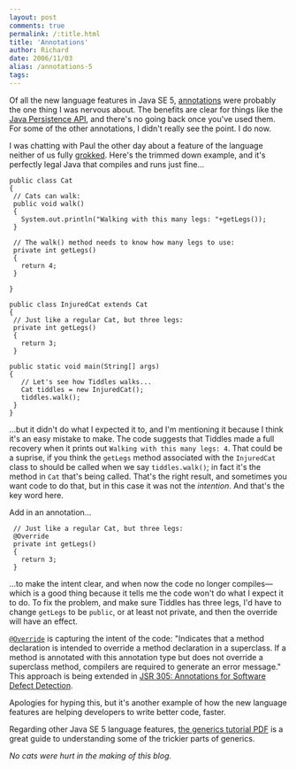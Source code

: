 ```yaml
---
layout: post
comments: true
permalink: /:title.html
title: 'Annotations'
author: Richard
date: 2006/11/03
alias: /annotations-5
tags:
---
```


Of all the new language features in Java SE 5, [annotations][] were
probably the one thing I was nervous about. The benefits are clear for
things like the [Java Persistence API][], and there's no going back once
you've used them. For some of the other annotations, I didn't really see
the point. I do now.

I was chatting with Paul the other day about a feature of the language
neither of us fully [grokked][]. Here's the trimmed down example, and
it's perfectly legal Java that compiles and runs just fine...

	public class Cat
	{
	 // Cats can walk:
	 public void walk()
	 {
	   System.out.println("Walking with this many legs: "+getLegs());
	 }
	
	 // The walk() method needs to know how many legs to use:
	 private int getLegs()
	 {
	   return 4;
	 }
	
	}
	
	public class InjuredCat extends Cat
	{
	 // Just like a regular Cat, but three legs:
	 private int getLegs()
	 {
	   return 3;
	 }
	
	public static void main(String[] args)
	{
	   // Let's see how Tiddles walks...
	   Cat tiddles = new InjuredCat();
	   tiddles.walk(); 
	 }
	}


...but it didn't do what I expected it to, and I'm mentioning it because
I think it's an easy mistake to make. The code suggests that Tiddles
made a full recovery when it prints out
`Walking with this many legs: 4`. That could be a suprise, if you think
the `getLegs` method associated with the `InjuredCat` class to should be
called when we say `tiddles.walk()`; in fact it's the method in `Cat`
that's being called. That's the right result, and sometimes you want
code to do that, but in this case it was not the *intention*. And that's
the key word here.

Add in an annotation...


	 // Just like a regular Cat, but three legs:
	 @Override
	 private int getLegs()
	 {
	   return 3;
	 }


...to make the intent clear, and when now the code no longer
compiles—which is a good thing because it tells me the code won't do
what I expect it to do. To fix the problem, and make sure Tiddles has
three legs, I'd have to change `getLegs` to be `public`, or at least not
private, and then the override will have an effect.

[`@Override`][] is capturing the intent of the code: "Indicates that a
method declaration is intended to override a method declaration in a
superclass. If a method is annotated with this annotation type but does
not override a superclass method, compilers are required to generate an
error message." This approach is being extended in [JSR 305: Annotations
for Software Defect Detection][].

Apologies for hyping this, but it's another example of how the new
language features are helping developers to write better code, faster.

Regarding other Java SE 5 language features, [the generics tutorial
PDF][] is a great guide to understanding some of the trickier parts of
generics.

*No cats were hurt in the making of this blog.*

  [annotations]: http://java.sun.com/docs/books/tutorial/java/javaOO/annotations.html
  [Java Persistence API]: http://java.sun.com/developer/technicalArticles/J2EE/jpa/
  [grokked]: http://www.urbandictionary.com/define.php?term=Grokked
  [`@Override`]: http://java.sun.com/j2se/1.5.0/docs/api/java/lang/Override.html
  [JSR 305: Annotations for Software Defect Detection]: http://www.jcp.org/en/jsr/detail?id=305
  [the generics tutorial PDF]: http://java.sun.com/j2se/1.5/pdf/generics-tutorial.pdf

